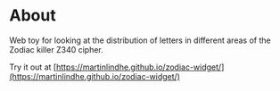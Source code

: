 # About

Web toy for looking at the distribution of letters in different areas of the Zodiac killer Z340 cipher.

Try it out at [https://martinlindhe.github.io/zodiac-widget/](https://martinlindhe.github.io/zodiac-widget/)
